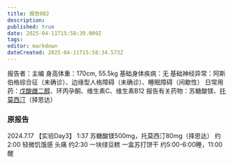 ```yaml
---
title: 报告082
description: 
published: true
date: 2025-04-11T15:58:39.009Z
tags: 
editor: markdown
dateCreated: 2025-04-11T15:58:34.573Z
---
```


报告者：主编
身高体重：170cm, 55.5kg
基础身体疾病：无
基础神经异常：阿斯伯格综合征（未确诊）、边缘型人格障碍（未确诊）、睡眠障碍（间歇性）
日常用药：[戊酸雌二醇](/E2/)、环丙孕酮、维生素C、维生素B12
报告有关药物：苏糖酸镁、[托莫西汀](/ATX/)（择思达）

### 原报告
2024.7.17
【实验Day3】
1:37 苏糖酸镁500mg，托莫西汀80mg（择思达）
约2:00 轻微饥饿感 头痛
约2:30 一块绿豆糕 一盒苏打饼干
约5:00-6:00睡，11:00醒
